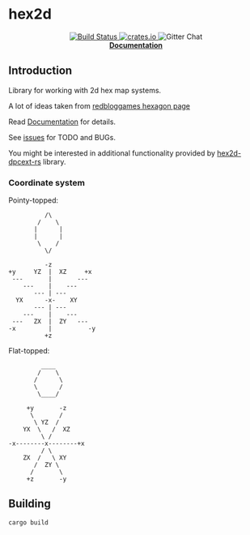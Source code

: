 # hex2d

<p align="center">
  <a href="https://travis-ci.org/dpc/hex2d-rs">
      <img src="https://img.shields.io/travis/dpc/hex2d-rs/master.svg?style=flat-square" alt="Build Status">
  </a>
  <a href="https://crates.io/crates/hex2d">
      <img src="http://meritbadge.herokuapp.com/hex2d?style=flat-square" alt="crates.io">
  </a>
  <img src="https://img.shields.io/badge/GITTER-join%20chat-green.svg?style=flat-square" alt="Gitter Chat">
  <br>
  <strong><a href="https://docs.rs/hex2d">Documentation</a></strong>
</p>


## Introduction

Library for working with 2d hex map systems.

A lot of ideas taken from [redbloggames hexagon page][hexagon]

[hexagon]: http://www.redblobgames.com/grids/hexagons/
[hex2d-rs]: http://github.com/dpc/hex2d-rs
[hex2d-dpcext-rs]: http://github.com/dpc/hex2d-dpcext-rs

Read [Documentation](https://docs.rs/hex2d) for details.

See [issues](//github.com/dpc/hex2d-rs/issues/) for TODO and BUGs.

You might be interested in additional functionality provided by [hex2d-dpcext-rs] library.

### Coordinate system

Pointy-topped:

              /\
            /    \
           |      |
           |      |
            \    /
              \/

              -z
    +y     YZ  |  XZ     +x
     ---       |       ---
        ---    |    ---
           --- | ---
      YX      -x-    XY
           --- | ---
        ---    |    ---
     ---   ZX  |  ZY   ---
    -x         |          -y
              +z

Flat-topped:

             ____
            /    \
           /      \
           \      /
            \____/

         +y       -z
          \       /
           \ YZ  /
        YX  \   /  XZ
             \ /
    -x--------x--------+x
             / \
        ZX  /   \ XY
           /  ZY \
          /       \
         +z       -y

## Building

    cargo build
